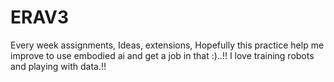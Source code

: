 # ERAV3
Every week assignments, Ideas, extensions, Hopefully this practice help me improve to use embodied ai and get a job in that :)..!! I love training robots and playing with data.!!
